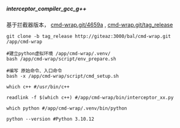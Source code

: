 ##### interceptor_compiler_gcc_g++

基于拦截器版本， [cmd-wrap.git/4659a](http://giteaz:3000/bal/cmd-wrap/commit/4659ac5f7352e34cf055b7769b6eaaaa5fb6882a)  ,  [cmd-wrap.git/tag_release](http://giteaz:3000/bal/cmd-wrap/src/tag/tag_release)

```shell
git clone -b tag_release http://giteaz:3000/bal/cmd-wrap.git   /app/cmd-wrap

#建立python虚拟环境 /app/cmd-wrap/.venv/
bash /app/cmd-wrap/script/env_prepare.sh

#编写 原始命令、入口命令
bash -x /app/cmd-wrap/script/cmd_setup.sh

which c++ #/usr/bin/c++

readlink -f $(which c++) #/app/cmd-wrap/bin/interceptor_xx.py

which python #/app/cmd-wrap/.venv/bin/python

python --version #Python 3.10.12

```